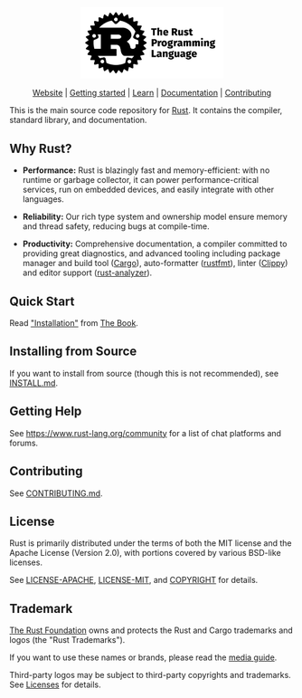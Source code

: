 <div align="center">
  <picture>
    <source media="(prefers-color-scheme: dark)" srcset="https://raw.githubusercontent.com/rust-lang/www.rust-lang.org/master/static/images/rust-social-wide-dark.svg">
    <source media="(prefers-color-scheme: light)" srcset="https://raw.githubusercontent.com/rust-lang/www.rust-lang.org/master/static/images/rust-social-wide-light.svg">
    <img alt="The Rust Programming Language: A language empowering everyone to build reliable and efficient software"
         src="https://raw.githubusercontent.com/rust-lang/www.rust-lang.org/master/static/images/rust-social-wide-light.svg"
         width="50%">
  </picture>

[Website][Rust] | [Getting started] | [Learn] | [Documentation] | [Contributing]
</div>

This is the main source code repository for [Rust]. It contains the compiler,
standard library, and documentation.

[Rust]: https://www.rust-lang.org/
[Getting Started]: https://www.rust-lang.org/learn/get-started
[Learn]: https://www.rust-lang.org/learn
[Documentation]: https://www.rust-lang.org/learn#learn-use
[Contributing]: CONTRIBUTING.md

## Why Rust?

- **Performance:** Rust is blazingly fast and memory-efficient: with no runtime or garbage collector, it can power performance-critical services, run on embedded devices, and easily integrate with other languages. 

- **Reliability:** Our rich type system and ownership model ensure memory and thread safety, reducing bugs at compile-time.

- **Productivity:** Comprehensive documentation, a compiler committed to providing great diagnostics, and advanced tooling including package manager and build tool ([Cargo]), auto-formatter ([rustfmt]), linter ([Clippy]) and editor support ([rust-analyzer]).

[Cargo]: https://github.com/rust-lang/cargo
[rustfmt]: https://github.com/rust-lang/rustfmt
[Clippy]: https://github.com/rust-lang/rust-clippy
[rust-analyzer]: https://github.com/rust-lang/rust-analyzer

## Quick Start

Read ["Installation"] from [The Book].

["Installation"]: https://doc.rust-lang.org/book/ch01-01-installation.html
[The Book]: https://doc.rust-lang.org/book/index.html

## Installing from Source

If you want to install from source (though this is not recommended), see
[INSTALL.md](INSTALL.md).

## Getting Help

See https://www.rust-lang.org/community for a list of chat platforms and forums.

## Contributing

See [CONTRIBUTING.md](CONTRIBUTING.md).

## License

Rust is primarily distributed under the terms of both the MIT license and the
Apache License (Version 2.0), with portions covered by various BSD-like
licenses.

See [LICENSE-APACHE](LICENSE-APACHE), [LICENSE-MIT](LICENSE-MIT), and
[COPYRIGHT](COPYRIGHT) for details.

## Trademark

[The Rust Foundation][rust-foundation] owns and protects the Rust and Cargo
trademarks and logos (the "Rust Trademarks").

If you want to use these names or brands, please read the
[media guide][media-guide].

Third-party logos may be subject to third-party copyrights and trademarks. See
[Licenses][policies-licenses] for details.

[rust-foundation]: https://foundation.rust-lang.org/
[media-guide]: https://foundation.rust-lang.org/policies/logo-policy-and-media-guide/
[policies-licenses]: https://www.rust-lang.org/policies/licenses
